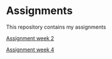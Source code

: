 # Assignments
This repository contains my assignments

[Assignment week 2](https://github.com/jesperkrauth/Assignments/blob/master/Assignment_week_2.ipynb)

[Assignment week 4](https://github.com/jesperkrauth/Assignments/blob/master/Assignment_week_4.ipynb)
